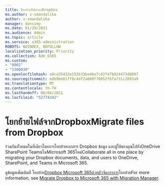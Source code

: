 ```yaml
---
title: โยกย้ายไฟล์จากDropbox
ms.author: v-smandalika
author: v-smandalika
manager: dansimp
ms.date: 01/29/2021
ms.audience: Admin
ms.topic: article
ms.service: o365-administration
ROBOTS: NOINDEX, NOFOLLOW
localization_priority: Priority
ms.collection: Adm_O365
ms.custom:
- "8002"
- "5300030"
ms.openlocfilehash: a9ca35432a152b33be46a7c42f47b924473d6897
ms.sourcegitcommit: edb9be61ff8c4df2a600f70952f6fa731c2093a9
ms.translationtype: MT
ms.contentlocale: th-TH
ms.lasthandoff: 06/04/2021
ms.locfileid: "52774342"
---
```

# <a name="migrate-files-from-dropbox"></a><span data-ttu-id="2e05a-102">โยกย้ายไฟล์จากDropbox</span><span class="sxs-lookup"><span data-stu-id="2e05a-102">Migrate files from Dropbox</span></span>

<span data-ttu-id="2e05a-103">ร่วมกันทั้งหมดในที่เดียวโดยการโยกย้ายเอกสาร Dropbox ข้อมูล และผู้ใช้ของคุณไปยังOneDrive SharePoint TeamsในMicrosoft 365ใหม่</span><span class="sxs-lookup"><span data-stu-id="2e05a-103">Collaborate all in one place by migrating your Dropbox documents, data, and users to OneDrive, SharePoint, and Teams in Microsoft 365.</span></span>

<span data-ttu-id="2e05a-104">ดูข้อมูลเพิ่มเติมที่ โยกย้าย[Dropbox Microsoft 365ด้วยตัวจัดการการ](/sharepointmigration/mm-dropbox-overview)โยกย้าย</span><span class="sxs-lookup"><span data-stu-id="2e05a-104">For more information, see [Migrate Dropbox to Microsoft 365 with Migration Manager](/sharepointmigration/mm-dropbox-overview).</span></span>

